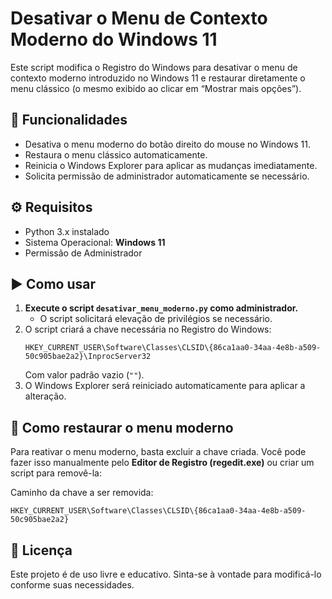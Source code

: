 # Desativar o Menu de Contexto Moderno do Windows 11

Este script modifica o Registro do Windows para desativar o menu de contexto moderno introduzido no Windows 11 e restaurar diretamente o menu clássico (o mesmo exibido ao clicar em “Mostrar mais opções”).

## 🧩 Funcionalidades

- Desativa o menu moderno do botão direito do mouse no Windows 11.
- Restaura o menu clássico automaticamente.
- Reinicia o Windows Explorer para aplicar as mudanças imediatamente.
- Solicita permissão de administrador automaticamente se necessário.

## ⚙️ Requisitos

- Python 3.x instalado
- Sistema Operacional: **Windows 11**
- Permissão de Administrador

## ▶️ Como usar

1. **Execute o script `desativar_menu_moderno.py` como administrador.**
   - O script solicitará elevação de privilégios se necessário.
2. O script criará a chave necessária no Registro do Windows:
   ```
   HKEY_CURRENT_USER\Software\Classes\CLSID\{86ca1aa0-34aa-4e8b-a509-50c905bae2a2}\InprocServer32
   ```
   Com valor padrão vazio (`""`).
3. O Windows Explorer será reiniciado automaticamente para aplicar a alteração.

## 🧹 Como restaurar o menu moderno

Para reativar o menu moderno, basta excluir a chave criada. Você pode fazer isso manualmente pelo **Editor de Registro (regedit.exe)** ou criar um script para removê-la:

Caminho da chave a ser removida:
```
HKEY_CURRENT_USER\Software\Classes\CLSID\{86ca1aa0-34aa-4e8b-a509-50c905bae2a2}
```

## 📜 Licença

Este projeto é de uso livre e educativo. Sinta-se à vontade para modificá-lo conforme suas necessidades.
